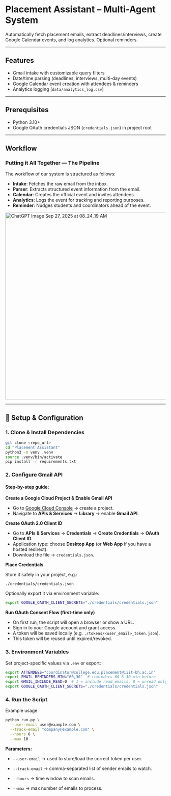 # Placement Assistant – Multi-Agent System

Automatically fetch placement emails, extract deadlines/interviews, create Google Calendar events, and log analytics. Optional reminders.

---

## Features

- Gmail intake with customizable query filters
- Date/time parsing (deadlines, interviews, multi-day events)
- Google Calendar event creation with attendees & reminders
- Analytics logging (`data/analytics_log.csv`)

---

## Prerequisites

- Python 3.10+
- Google OAuth credentials JSON (`credentials.json`) in project root

---

## Workflow

### Putting it All Together — The Pipeline

The workflow of our system is structured as follows:

- **Intake**: Fetches the raw email from the inbox.
- **Parser**: Extracts structured event information from the email.
- **Calendar**: Creates the official event and invites attendees.
- **Analytics**: Logs the event for tracking and reporting purposes.
- **Reminder**: Nudges students and coordinators ahead of the event.

<img width="1475" height="587" alt="ChatGPT Image Sep 27, 2025 at 08_24_19 AM" src="https://github.com/user-attachments/assets/0a67e3a9-addd-477a-94ec-3cd64c6d6a2a" />

---

## 🚀 Setup & Configuration

### 1. Clone & Install Dependencies

```bash
git clone <repo_url>
cd "Placement Assistant"
python3 -m venv .venv
source .venv/bin/activate
pip install -r requirements.txt
```

### 2. Configure Gmail API

#### Step-by-step guide:

**Create a Google Cloud Project & Enable Gmail API**
- Go to [Google Cloud Console](https://console.cloud.google.com/) → create a project.
- Navigate to **APIs & Services** → **Library** → enable **Gmail API**.

**Create OAuth 2.0 Client ID**
- Go to **APIs & Services** → **Credentials** → **Create Credentials** → **OAuth Client ID**.
- Application type: choose **Desktop App** (or **Web App** if you have a hosted redirect).
- Download the file → `credentials.json`.

**Place Credentials**

Store it safely in your project, e.g.:
```
./credentials/credentials.json
```

Optionally export it via environment variable:
```bash
export GOOGLE_OAUTH_CLIENT_SECRETS="./credentials/credentials.json"
```

**Run OAuth Consent Flow (first-time only)**
- On first run, the script will open a browser or show a URL.
- Sign in to your Google account and grant access.
- A token will be saved locally (e.g. `./tokens/<user_email>_token.json`).
- This token will be reused until expired/revoked.

### 3. Environment Variables

Set project-specific values via `.env` or export:

```bash
export ATTENDEES="coordinator@college.edu,placement@iiit-bh.ac.in"
export EMAIL_REMINDERS_MIN="60,30"  # reminders 60 & 30 min before
export GMAIL_INCLUDE_READ=0  # 1 = include read emails, 0 = unread only
export GOOGLE_OAUTH_CLIENT_SECRETS="./credentials/credentials.json"
```

### 4. Run the Script

Example usage:

```bash
python run.py \
  --user-email user@example.com \
  --track-email "company@example.com" \
  --hours 6 \
  --max 10
```

**Parameters:**
- `--user-email` → used to store/load the correct token per user.
- `--track-email` → comma-separated list of sender emails to watch.
- `--hours` → time window to scan emails.

- `--max` → max number of emails to process.

